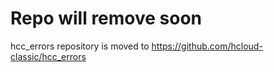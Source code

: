 # Repo will remove soon

hcc_errors repository is moved to https://github.com/hcloud-classic/hcc_errors
